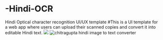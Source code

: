 # -Hindi-OCR
Hindi Optical character recognition UI/UX template 
#This is a UI template for a web app where users can upload their scanned copies and convert it into editable Hindi text.
<img src="https://www.figma.com/file/UfYeVBIopxrP89iLmXs9hd/chitragupta-hindi-image-to-text-converter?node-id=0-1&t=QFcluxR8aSWIJpb3-0" />
![chitragupta hindi image to text converter](https://user-images.githubusercontent.com/90886578/227562076-5df335a6-bb0c-4c56-9a54-0b9da300218c.png)
